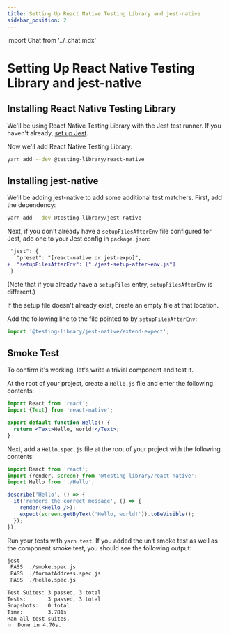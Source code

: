 ```yaml
---
title: Setting Up React Native Testing Library and jest-native
sidebar_position: 2
---
```

import Chat from '../_chat.mdx'

# Setting Up React Native Testing Library and jest-native

## Installing React Native Testing Library

We'll be using React Native Testing Library with the Jest test runner. If you haven't already, [set up Jest](../unit/setup.md).

Now we'll add React Native Testing Library:

```bash
yarn add --dev @testing-library/react-native
```

## Installing jest-native

We'll be adding jest-native to add some additional test matchers. First, add the dependency:

```bash
yarn add --dev @testing-library/jest-native
```

Next, if you don't already have a `setupFilesAfterEnv` file configured for Jest, add one to your Jest config in `package.json`:

```diff
 "jest": {
   "preset": "[react-native or jest-expo]",
+  "setupFilesAfterEnv": ["./jest-setup-after-env.js"]
 }
```

(Note that if you already have a `setupFiles` entry, `setupFilesAfterEnv` is different.)

If the setup file doesn't already exist, create an empty file at that location.

Add the following line to the file pointed to by `setupFilesAfterEnv`:

```js
import '@testing-library/jest-native/extend-expect';
```

## Smoke Test

To confirm it's working, let's write a trivial component and test it.

At the root of your project, create a `Hello.js` file and enter the following contents:

```jsx
import React from 'react';
import {Text} from 'react-native';

export default function Hello() {
  return <Text>Hello, world!</Text>;
}
```

Next, add a `Hello.spec.js` file at the root of your project with the following contents:

```jsx
import React from 'react';
import {render, screen} from '@testing-library/react-native';
import Hello from './Hello';

describe('Hello', () => {
  it('renders the correct message', () => {
    render(<Hello />);
    expect(screen.getByText('Hello, world!')).toBeVisible();
  });
});
```

Run your tests with `yarn test`. If you added the unit smoke test as well as the component smoke test, you should see the following output:

```bash
jest
 PASS  ./smoke.spec.js
 PASS  ./formatAddress.spec.js
 PASS  ./Hello.spec.js

Test Suites: 3 passed, 3 total
Tests:       3 passed, 3 total
Snapshots:   0 total
Time:        3.781s
Ran all test suites.
✨  Done in 4.70s.
```

<Chat />
